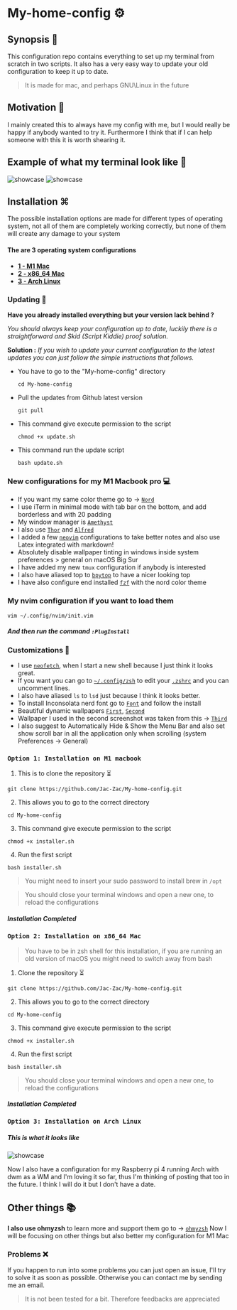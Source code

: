 # My-home-config ⚙️

## Synopsis 📄
This configuration repo contains everything to set up my terminal from scratch in two scripts. It also has a very easy way to update your old configuration to keep it up to date.
> It is made for mac, and perhaps GNU\Linux in the future

## Motivation 💭
I mainly created this to always have my config with me, but I would really be happy if anybody wanted to try it. Furthermore I think that if I can help someone with this it is worth shearing it. 

## Example of what my terminal look like 🌇

![showcase](https://github.com/Jac-Zac/My-home-config/blob/master/first_desktop.jpg)
![showcase](https://github.com/Jac-Zac/My-home-config/blob/master/second_desktop.jpg)

## Installation ⌘

The possible installation options are made for different types of operating system, not all of them are completely working correctly, but none of them will create any damage to your system
#### The are 3 operating system configurations

* [**1 - M1 Mac**](#option-1-Installation-on-M1-macbook)
* [**2 - x86_64 Mac**](#option-2-Installation-on-x86_64-Mac)
* [**3 - Arch Linux**](#option-3-Installation-on-Arch-Linux)

### Updating 📅

**Have you already installed everything but your version lack behind ?**

_You should always keep your configuration up to date, luckily there is a straightforward and Skid (Script Kiddie) proof solution._

**Solution :**
_If you wish to update your current configuration to the latest updates you can just follow the simple instructions that follows._

- You have to go to the "My-home-config" directory

	  cd My-home-config

- Pull the updates from Github latest version  

	  git pull

- This command give execute permission to the script

	  chmod +x update.sh 

- This command run the update script

	  bash update.sh 


### New configurations for my M1 Macbook pro 💻 

- If you want my same color theme go to -> [`Nord`](https://github.com/arcticicestudio/nord-iterm2)
- I use iTerm in minimal mode with tab bar on the bottom, and add borderless and with 20 padding
- My window manager is [`Amethyst`](https://github.com/ianyh/Amethyst)
- I also use [`Thor`](https://apps.apple.com/us/app/thor/id1120999687?mt=12) and [`Alfred`](https://www.alfredapp.com)
- I added a few [`neovim`](https://github.com/neovim/neovim) configurations to take better notes and also use Latex integrated with markdown! 
- Absolutely disable wallpaper tinting in windows inside system preferences > general on macOS Big Sur 
- I have added my new `tmux` configuration if anybody is interested 
- I also have aliased top to [`bpytop`](https://github.com/aristocratos/bpytop) to have a nicer looking top
- I have also configure end installed [`fzf`](https://github.com/junegunn/fzf) with the nord color theme

### My nvim configuration if you want to load them

	vim ~/.config/nvim/init.vim

##### And then run the command `:PlugInstall`

### Customizations 🔧

- I use [`neofetch`](https://github.com/dylanaraps/neofetch), when I start a new shell because I just think it looks great. 
- If you want you can go to [`~/.config/zsh`](~/.config/zsh) to edit your [`.zshrc`](.zshrc) and you can uncomment lines.
- I also have aliased `ls` to `lsd` just because I think it looks better. 
- To install Inconsolata nerd font go to [`Font`](https://github.com/epk/SF-Mono-Nerd-Font) and follow the install
- Beautiful dynamic wallpapers [`First`](https://dynamicwallpaper.club/wallpaper/6df38eo4nym), [`Second`](https://dynamicwallpaper.club/wallpaper/jculsb683ok)
- Wallpaper I used in the second screenshot was taken from this -> [`Third`](https://www.reddit.com/r/unixporn/comments/i901nk/bspwm_life_in_the_forest/)
- I also suggest to Automatically Hide & Show the Menu Bar and also set show scroll bar in all the application only when scrolling (system Preferences -> General)

### `Option 1: Installation on M1 macbook`

1. This is to clone the repository ⏳ 

```
git clone https://github.com/Jac-Zac/My-home-config.git
```

2. This allows you to go to the correct directory

```
cd My-home-config
```

3. This command give execute permission to the script

```
chmod +x installer.sh 
```

4. Run the first script

```
bash installer.sh 
```
> You might need to insert your sudo password to install brew in `/opt` 

> You should close your terminal windows and open a new one, to reload the configurations

##### Installation Completed

### `Option 2: Installation on x86_64 Mac`

> You have to be in zsh shell for this installation, if you are running an old version of macOS you might need to switch away from bash

1. Clone the repository ⏳ 

```
git clone https://github.com/Jac-Zac/My-home-config.git
```

2. This allows you to go to the correct directory

```
cd My-home-config
```

3. This command give execute permission to the script 

```
chmod +x installer.sh 
```

4. Run the first script

```
bash installer.sh 
```

> You should close your terminal windows and open a new one, to reload the configurations

##### Installation Completed

### `Option 3: Installation on Arch Linux`

##### This is what it looks like 

![showcase](https://github.com/Jac-Zac/My-home-config/blob/master/Arch_rice.jpg)

Now I also have a configuration for my Raspberry pi 4 running Arch with dwm as a WM and I'm loving it so far, thus I'm thinking of posting that too in the future.
I think I will do it but I don't have a date.

## Other things 📚

**I also use ohmyzsh** to learn more and support them go to -> [`ohmyzsh`](https://ohmyz.sh/)
Now I will be focusing on other things but also better my configuration for M1 Mac

### Problems ❌
If you happen to run into some problems you can just open an issue, I'll try to solve it as soon as possible. Otherwise you can contact me by sending me an email. 
> It is not been tested for a bit. Therefore feedbacks are appreciated 

